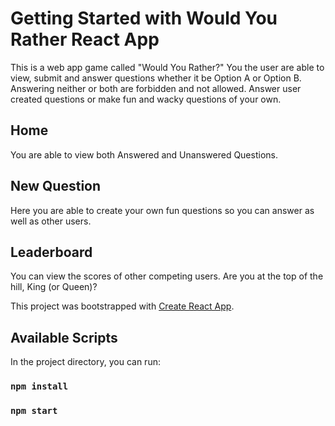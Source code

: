 # Getting Started with Would You Rather React App
This is a web app game called "Would You Rather?" You the user are able to view, submit and answer questions
whether it be Option A or Option B. Answering neither or both are forbidden and not allowed.
Answer user created questions or make fun and wacky questions of your own.

## Home
You are able to view both Answered and Unanswered Questions.

## New Question
Here you are able to create your own fun questions so you can answer as well as other users.

## Leaderboard
You can view the scores of other competing users. Are you at the top of the hill, King (or Queen)?


This project was bootstrapped with [Create React App](https://github.com/facebook/create-react-app).

## Available Scripts

In the project directory, you can run:

### `npm install`

### `npm start`